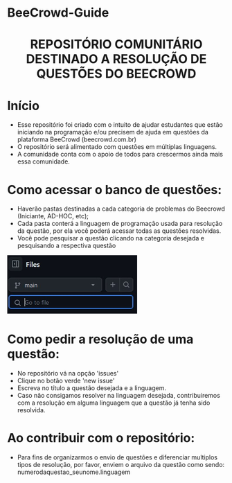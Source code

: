# BeeCrowd-Guide
<h1 align='center'>
	REPOSITÓRIO COMUNITÁRIO DESTINADO A RESOLUÇÃO DE QUESTÕES DO BEECROWD
	</h1>

# Início

- Esse repositório foi criado com o intuito de ajudar estudantes que estão iniciando na programação e/ou precisem de ajuda em questões da plataforma BeeCrowd (beecrowd.com.br)
- O repositório será alimentado com questões em múltiplas linguagens.
- A comunidade conta com o apoio de todos para crescermos ainda mais essa comunidade.

# Como acessar o banco de questões:

- Haverão pastas destinadas a cada categoria de problemas do Beecrowd (Iniciante, AD-HOC, etc);
- Cada pasta conterá a linguagem de programação usada para resolução da questão, por ela você poderá acessar todas as questões resolvidas.
- Você pode pesquisar a questão clicando na categoria desejada e pesquisando a respectiva questão
<img src= 'bancoDeImagens/gitHubSearch.jpg' >

# Como pedir a resolução de uma questão:

- No repositório vá na opção 'issues'
- Clique no botão verde 'new issue'
- Escreva no título a questão desejada e a linguagem.
- Caso não consigamos resolver na linguagem desejada, contribuiremos com a resolução em alguma linguagem que a questão já tenha sido resolvida.

# Ao contribuir com o repositório:

- Para fins de organizarmos o envio de questões e diferenciar multiplos tipos de resolução, por favor, enviem o arquivo da questão como sendo: numerodaquestao_seunome.linguagem


